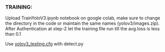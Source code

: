 ### TRAINING:
  Upload TrainYoloV3.ipynb notebook on google colab, make sure to change the directory in the code or maintain the same names (yolov3/images.zip). After Authentication at step-2 let the training file run till the avg.loss is less than 0.1
  
  Use [yolov3_testing.cfg](https://github.com/IITBRacing/Object-Detection-20---21-DV/blob/master/training/yolov3_testing.cfg) with detect.py 
